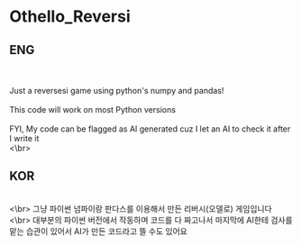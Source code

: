 # Othello_Reversi

## ENG
<br></br>
Just a reversesi game using python's numpy and pandas!
<br></br>
This code will work on most Python versions
<br></br>
FYI, My code can be flagged as AI generated cuz I let an AI to check it after I write it
<br><\br>
## KOR
<br><\br>
그냥 파이썬 넘파이랑 판다스를 이용해서 만든 리버시(오델로) 게임입니다
<br><\br>
대부분의 파이썬 버전에서 작동하며 코드를 다 짜고나서 마지막에 AI한테 검사를 맡는 습관이 있어서 AI가 만든 코드라고 뜰 수도 있어요
